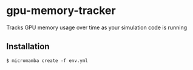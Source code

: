 # gpu-memory-tracker
Tracks GPU memory usage over time as your simulation code is running

## Installation

```console
$ micromamba create -f env.yml
```